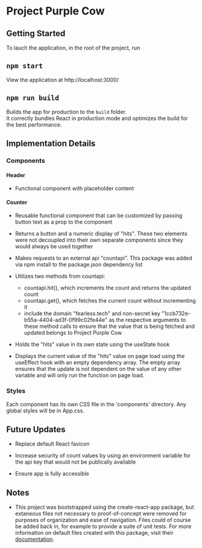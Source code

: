 
# Project Purple Cow

## Getting Started

To lauch the application, in the root of the project, run 

## `npm start`

View the application at http://localhost:3000/

## `npm run build`

Builds the app for production to the `build` folder.\
It correctly bundles React in production mode and optimizes the build for the best performance.

## Implementation Details

### Components

#### Header 

- Functional component with placeholder content

#### Counter

- Reusable functional component that can be customized by passing button text as a prop to the component

- Returns a button and a numeric display of "hits". These two elements were not decoupled into their own separate components since they would always be used together

- Makes requests to an external api "countapi". This package was added via npm install to the package.json dependency list

- Utilizes two methods from countapi:
    - countapi.hit(), which increments the count and returns the updated count
    - countapi.get(), which fetches the current count without incrementing it
    - include the domain "fearless.tech" and non-secret key "1ccb732e-b55a-4404-ad3f-0f99c02fe44e" as the respective arguments to these method calls to ensure that the value that is being fetched and updated belongs to Project Purple Cow

- Holds the "hits" value in its own state using the useState hook

- Displays the current value of the "hits" value on page load using the useEffect hook with an empty dependency array. The empty array ensures that the update is not dependent on the value of any other variable and will only run the function on page load. 

### Styles

Each component has its own CSS file in the 'components' directory. Any global styles will be in App.css. 

## Future Updates

- Replace default React favicon

- Increase security of count values by using an environment variable for the api key that would not be publically available

- Ensure app is fully accessible

## Notes

- This project was bootstrapped using the create-react-app package, but extaneous files not necessary to proof-of-concept were removed for purposes of organization and ease of navigation. Files could of course be added back in, for example to provide a suite of unit tests. For more information on default files created with this package, visit their [documentation](https://create-react-app.dev/docs/getting-started).